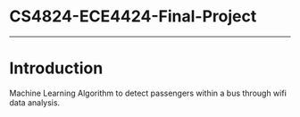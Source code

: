 # CS4824-ECE4424-Final-Project
---
# Introduction
Machine Learning Algorithm to detect passengers within a bus through wifi data analysis.
